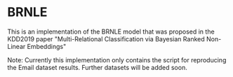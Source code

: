 # BRNLE
This is an implementation of the BRNLE model that was proposed in the KDD2019 paper "Multi-Relational Classification via Bayesian Ranked Non-Linear Embeddings"

Note: Currently this implementation only contains the script for reproducing the Email dataset results. Further datasets will be added soon.
